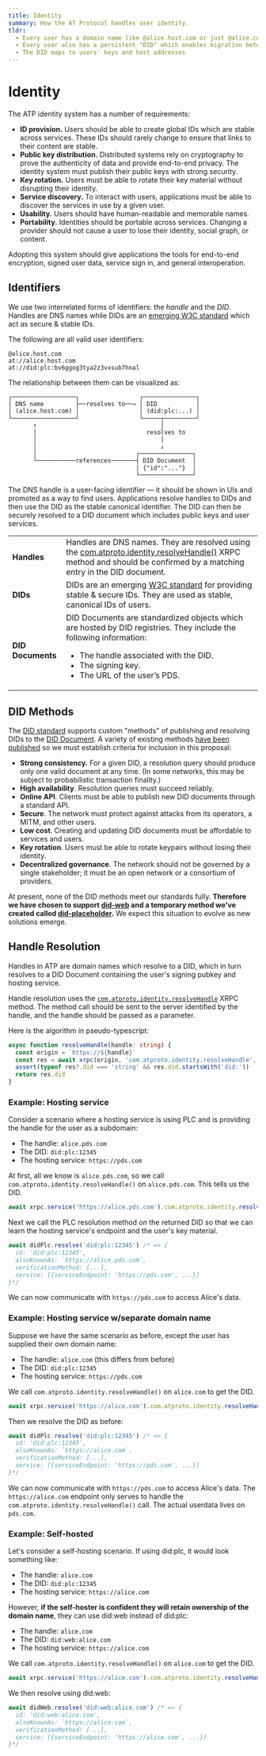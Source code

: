 ```yaml
---
title: Identity
summary: How the AT Protocol handles user identity.
tldr:
  - Every user has a domain name like @alice.host.com or just @alice.com
  - Every user also has a persistent "DID" which enables migration between hosts
  - The DID maps to users' keys and host addresses
---
```


# Identity

The ATP identity system has a number of requirements:

* **ID provision.** Users should be able to create global IDs which are stable across services. These IDs should rarely change to ensure that links to their content are stable.
* **Public key distribution.** Distributed systems rely on cryptography to prove the authenticity of data and provide end-to-end privacy. The identity system must publish their public keys with strong security.
* **Key rotation.** Users must be able to rotate their key material without disrupting their identity.
* **Service discovery.** To interact with users, applications must be able to discover the services in use by a given user.
* **Usability.** Users should have human-readable and memorable names.
* **Portability.** Identities should be portable across services. Changing a provider should not cause a user to lose their identity, social graph, or content.

Adopting this system should give applications the tools for end-to-end encryption, signed user data, service sign in, and general interoperation.

## Identifiers

We use two interrelated forms of identifiers: the _handle_ and the _DID_. Handles are DNS names while DIDs are an [emerging W3C standard](https://www.w3.org/TR/did-core/) which act as secure & stable IDs.

The following are all valid user identifiers:

<pre><code>@alice.host.com
at://alice.host.com
at://did:plc:bv6ggog3tya2z3vxsub7hnal
</code></pre>

The relationship between them can be visualized as:

<pre style="line-height: 1.2;"><code>┌──────────────────┐                 ┌───────────────┐ 
│ DNS name         ├──resolves to──→ │ DID           │
│ (alice.host.com) │                 │ (did:plc:...) │
└──────────────────┘                 └─────┬─────────┘
       ↑                                   │
       │                               resolves to
       │                                   │
       │                                   ↓
       │                            ┌───────────────┐ 
       └───────────references───────┤ DID Document  │
                                    │ {"id":"..."}  │
                                    └───────────────┘
</code></pre>

The DNS handle is a user-facing identifier — it should be shown in UIs and promoted as a way to find users. Applications resolve handles to DIDs and then use the DID as the stable canonical identifier. The DID can then be securely resolved to a DID document which includes public keys and user services.

<table>
  <tr>
   <td><strong>Handles</strong>
   </td>
   <td>Handles are DNS names. They are resolved using the <a href="/lexicons/com-atproto-identity#comatprotoidentityresolvehandle">com.atproto.identity.resolveHandle()</a> XRPC method and should be confirmed by a matching entry in the DID document.
   </td>
  </tr>
  <tr>
   <td><strong>DIDs</strong>
   </td>
   <td>DIDs are an emerging <a href="https://www.w3.org/TR/did-core/">W3C standard</a> for providing stable & secure IDs. They are used as stable, canonical IDs of users.
   </td>
  </tr>
  <tr>
   <td><strong>DID Documents</strong>
   </td>
   <td>
    DID Documents are standardized objects which are hosted by DID registries. They include the following information:
    <ul>
      <li>The handle associated with the DID.</li>
      <li>The signing key.</li>
      <li>The URL of the user’s PDS.</li>
    </ul>
   </td>
  </tr>
</table>

## DID Methods

The [DID standard](https://www.w3.org/TR/did-core/) supports custom "methods" of publishing and resolving DIDs to the [DID Document](https://www.w3.org/TR/did-core/#core-properties). A variety of existing methods [have been published](https://w3c.github.io/did-spec-registries/#did-methods) so we must establish criteria for inclusion in this proposal:

- **Strong consistency.** For a given DID, a resolution query should produce only one valid document at any time. (In some networks, this may be subject to probabilistic transaction finality.)
- **High availability**. Resolution queries must succeed reliably.
- **Online API**. Clients must be able to publish new DID documents through a standard API.
- **Secure**. The network must protect against attacks from its operators, a MITM, and other users.
- **Low cost**. Creating and updating DID documents must be affordable to services and users.
- **Key rotation**. Users must be able to rotate keypairs without losing their identity.
- **Decentralized governance**. The network should not be governed by a single stakeholder; it must be an open network or a consortium of providers.

At present, none of the DID methods meet our standards fully. **Therefore we have chosen to support [did-web](https://w3c-ccg.github.io/did-method-web/) and a temporary method we've created called [did-placeholder](/specs/did-plc).** We expect this situation to evolve as new solutions emerge.

## Handle Resolution

Handles in ATP are domain names which resolve to a DID, which in turn resolves to a DID Document containing the user's signing pubkey and hosting service.

Handle resolution uses the [`com.atproto.identity.resolveHandle`](/lexicons/com-atproto-identity#comatprotoidentityresolvehandle) XRPC method. The method call should be sent to the server identified by the handle, and the handle should be passed as a parameter.

Here is the algorithm in pseudo-typescript:

```typescript
async function resolveHandle(handle: string) {
  const origin = `https://${handle}`
  const res = await xrpc(origin, 'com.atproto.identity.resolveHandle', {handle})
  assert(typeof res?.did === 'string' && res.did.startsWith('did:'))
  return res.did
}
```

### Example: Hosting service

Consider a scenario where a hosting service is using PLC and is providing the handle for the user as a subdomain:

- The handle: `alice.pds.com`
- The DID: `did:plc:12345`
- The hosting service: `https://pds.com`

At first, all we know is `alice.pds.com`, so we call `com.atproto.identity.resolveHandle()` on `alice.pds.com`. This tells us the DID.

```typescript
await xrpc.service('https://alice.pds.com').com.atproto.identity.resolveHandle() // => {did: 'did:plc:12345'}
```

Next we call the PLC resolution method on the returned DID so that we can learn the hosting service's endpoint and the user's key material.

```typescript
await didPlc.resolve('did:plc:12345') /* => {
  id: 'did:plc:12345',
  alsoKnownAs: `https://alice.pds.com`,
  verificationMethod: [...],
  service: [{serviceEndpoint: 'https://pds.com', ...}]
}*/
```

We can now communicate with `https://pds.com` to access Alice's data.

### Example: Hosting service w/separate domain name

Suppose we have the same scenario as before, except the user has supplied their own domain name:

- The handle: `alice.com` (this differs from before)
- The DID: `did:plc:12345`
- The hosting service: `https://pds.com`

We call `com.atproto.identity.resolveHandle()` on `alice.com` to get the DID.

```typescript
await xrpc.service('https://alice.com').com.atproto.identity.resolveHandle() // => {did: 'did:plc:12345'}
```

Then we resolve the DID as before:

```typescript
await didPlc.resolve('did:plc:12345') /* => {
  id: 'did:plc:12345',
  alsoKnownAs: `https://alice.com`,
  verificationMethod: [...],
  service: [{serviceEndpoint: 'https://pds.com', ...}]
}*/
```

We can now communicate with `https://pds.com` to access Alice's data. The `https://alice.com` endpoint only serves to handle the `com.atproto.identity.resolveHandle()` call. The actual userdata lives on `pds.com`.

### Example: Self-hosted

Let's consider a self-hosting scenario. If using did:plc, it would look something like:

- The handle: `alice.com`
- The DID: `did:plc:12345`
- The hosting service: `https://alice.com`

However, **if the self-hoster is confident they will retain ownership of the domain name**, they can use did:web instead of did:plc:

- The handle: `alice.com`
- The DID: `did:web:alice.com`
- The hosting service: `https://alice.com`

We call `com.atproto.identity.resolveHandle()` on `alice.com` to get the DID.

```typescript
await xrpc.service('https://alice.com').com.atproto.identity.resolveHandle() // => {did: 'did:web:alice.com'}
```

We then resolve using did:web:

```typescript
await didWeb.resolve('did:web:alice.com') /* => {
  id: 'did:web:alice.com',
  alsoKnownAs: `https://alice.com`,
  verificationMethod: [...],
  service: [{serviceEndpoint: 'https://alice.com', ...}]
}*/
```
